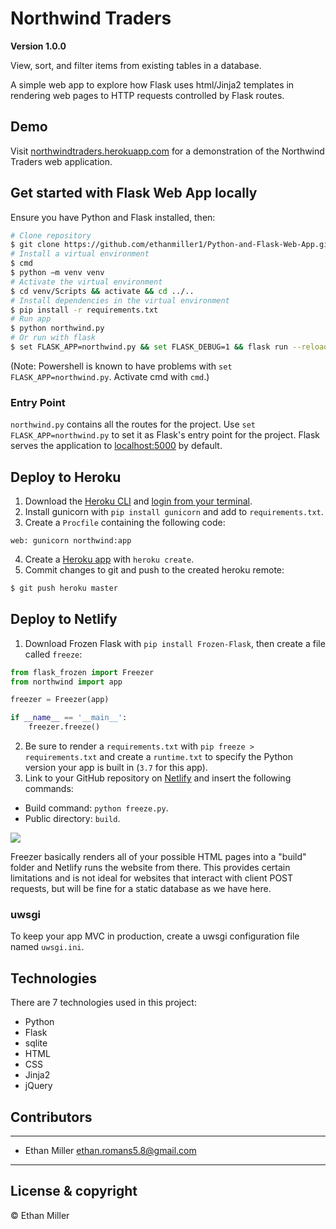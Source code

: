 # Northwind Traders

**Version 1.0.0**

View, sort, and filter items from existing tables in a database.

A simple web app to explore how Flask uses html/Jinja2 templates in rendering web pages to HTTP requests controlled by Flask routes.

## Demo

Visit [northwindtraders.herokuapp.com](https://northwindtraders.herokuapp.com/) for a demonstration of the Northwind Traders web application.

## Get started with Flask Web App locally

Ensure you have Python and Flask installed, then:

``` bash
# Clone repository
$ git clone https://github.com/ethanmiller1/Python-and-Flask-Web-App.git
# Install a virtual environment
$ cmd
$ python –m venv venv
# Activate the virtual environment
$ cd venv/Scripts && activate && cd ../..
# Install dependencies in the virtual environment
$ pip install -r requirements.txt
# Run app
$ python northwind.py
# Or run with flask
$ set FLASK_APP=northwind.py && set FLASK_DEBUG=1 && flask run --reload
```

(Note: Powershell is known to have problems with `set FLASK_APP=northwind.py`. Activate cmd with `cmd`.)

### Entry Point

`northwind.py` contains all the routes for the project. Use `set FLASK_APP=northwind.py` to set it as Flask's entry point for the project. Flask serves the application to [localhost:5000](localhost:5000 "Port 5000") by default.

## Deploy to Heroku

1. Download the [Heroku CLI](https://devcenter.heroku.com/articles/heroku-cli#download-and-install) and [login from your terminal](https://devcenter.heroku.com/articles/heroku-cli#getting-started).
1. Install gunicorn with `pip install gunicorn` and add to `requirements.txt`.
1. Create a `Procfile` containing the following code:

``` Procfile
web: gunicorn northwind:app
```

4. Create a [Heroku app](https://devcenter.heroku.com/articles/getting-started-with-python#deploy-the-app) with `heroku create`.
1. Commit changes to git and push to the created heroku remote:

``` bash
$ git push heroku master
```

## Deploy to Netlify

1. Download Frozen Flask with `pip install Frozen-Flask`, then create a file called `freeze`:

``` python
from flask_frozen import Freezer
from northwind import app

freezer = Freezer(app)

if __name__ == '__main__':
    freezer.freeze()
```

2. Be sure to render a `requirements.txt` with `pip freeze > requirements.txt` and create a `runtime.txt` to specify the Python version your app is built in (`3.7` for this app).
1. Link to your GitHub repository on [Netlify](https://app.netlify.com) and insert the following commands:

* Build command: `python freeze.py`.
* Public directory: `build`.

![](https://miro.medium.com/max/700/1*kPMjcU3kUaoJ9DmamhlcRA.png)

Freezer basically renders all of your possible HTML pages into a "build" folder and Netlify runs the website from there. This provides certain limitations and is not ideal for websites that interact with client POST requests, but will be fine for a static database as we have here.

### uwsgi

To keep your app MVC in production, create a uwsgi configuration file named `uwsgi.ini`.

## Technologies

There are 7 technologies used in this project:

 - Python
 - Flask
 - sqlite
 - HTML
 - CSS
 - Jinja2
 - jQuery

## Contributors

---

- Ethan Miller <ethan.romans5.8@gmail.com>

---

## License & copyright

© Ethan Miller
